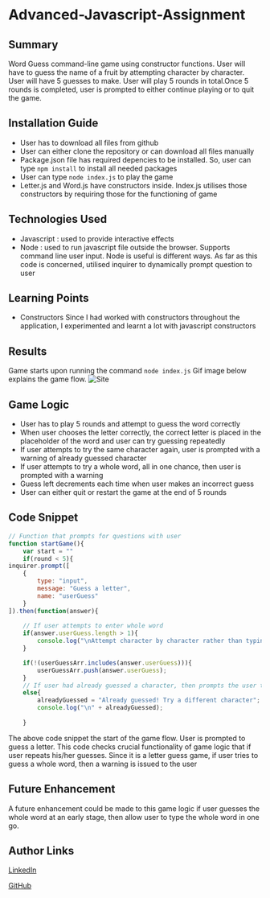 # Advanced-Javascript-Assignment

## Summary
Word Guess command-line game using constructor functions.
User will have to guess the name of a fruit by attempting character by character. User will have 5 guesses to make. User will play 5 rounds in total.Once 5 rounds is completed, user is prompted to either continue playing or to quit the game. 

## Installation Guide
* User has to download all files from github
* User can either clone the repository or can download all files manually
* Package.json file has required depencies to be installed. So, user can type `npm install` to install all needed packages
* User can type `node index.js` to play the game
* Letter.js and Word.js have constructors inside. Index.js utilises those constructors by requiring those for the functioning of game

## Technologies Used
- Javascript : used to provide interactive effects
- Node : used to run javascript file outside the browser. Supports command line user input. Node is useful is different ways. As
far as this code is concerned, utilised inquirer to dynamically prompt question to user

## Learning Points
- Constructors
Since I had worked with constructors throughout the application, I experimented and learnt a lot with javascript constructors

## Results
Game starts upon running the command `node index.js` Gif image below explains the game flow.
![Site](wordguess.gif)

## Game Logic
* User has to play 5 rounds and attempt to guess the word correctly
* When user chooses the letter correctly, the correct letter is placed in the placeholder of the word and user can try guessing repeatedly
* If user attempts to try the same character again, user is prompted with a warning of already guessed character
* If user attempts to try a whole word, all in one chance, then user is prompted with a warning
* Guess left decrements each time when user makes an incorrect guess
* User can either quit or restart the game at the end of 5 rounds

## Code Snippet
```Javascript
// Function that prompts for questions with user
function startGame(){
    var start = ""
    if(round < 5){
inquirer.prompt([
    {
        type: "input",
        message: "Guess a letter",
        name: "userGuess"
    }
]).then(function(answer){
    
    // If user attempts to enter whole word
    if(answer.userGuess.length > 1){
        console.log("\nAttempt character by character rather than typing the whole word !");
    }

    if(!(userGuessArr.includes(answer.userGuess))){
        userGuessArr.push(answer.userGuess);
    }
    // If user had already guessed a character, then prompts the user that letter was already guessed
    else{
        alreadyGuessed = "Already guessed! Try a different character";
        console.log("\n" + alreadyGuessed);
        
    }
```
The above code snippet the start of the game flow. User is prompted to guess a letter. This code checks crucial functionality of game logic 
that if user repeats his/her guesses. Since it is a letter guess game, if user tries to guess a whole word, then a warning is issued to the user

## Future Enhancement
A future enhancement could be made to this game logic if user guesses the whole word at an early stage, then allow user to type the whole word in one go.

## Author Links
[LinkedIn](https://www.linkedin.com/in/mahisha-gunasekaran-0a780a88/)

[GitHub](https://github.com/Mahi-Mani)
